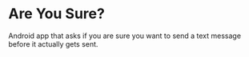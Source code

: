 # Are You Sure?

Android app that asks if you are sure you want to send a text message before it actually gets sent.

